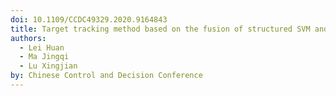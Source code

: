 ```yaml
---
doi: 10.1109/CCDC49329.2020.9164843
title: Target tracking method based on the fusion of structured SVM and KCF algorithm
authors:
  - Lei Huan
  - Ma Jingqi
  - Lu Xingjian
by: Chinese Control and Decision Conference
---
```

